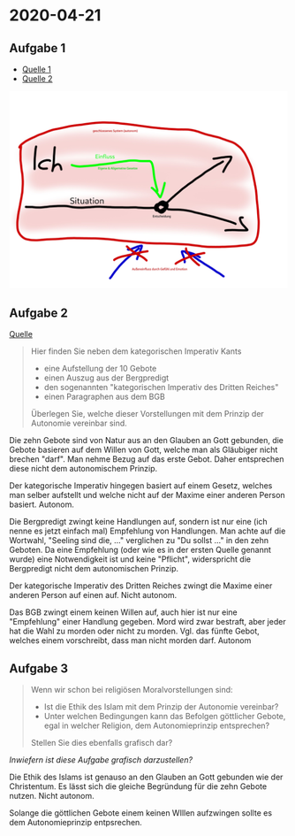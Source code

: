 # 2020-04-21

## Aufgabe 1

- [Quelle 1](https://www.dropbox.com/s/gbq2584tone4m0z/Moralische%20Autonomie%20als%20Würde%20des%20Menschen.pdf?dl=0)
- [Quelle 2](https://www.dropbox.com/s/6dcyfkevntxov0p/Die%20Würde%20des%20Menschen%20-%20Hilfetext.pdf?dl=0)

![img](img/2020-04-21_20-32.jpg)

## Aufgabe 2

[Quelle](https://www.dropbox.com/s/0jna39w9werumkf/Die%20zehn%20Gebote%20Bergpredigt%20Eichmann%20BGB%20Kat.Imp.%20Vergleich.pdf?dl=0)

> Hier finden Sie neben dem kategorischen Imperativ Kants
>
> - eine Aufstellung der 10 Gebote
> - einen Auszug aus der Bergpredigt
> - den sogenannten "kategorischen Imperativ des Dritten Reiches"
> - einen Paragraphen aus dem BGB
>
> Überlegen Sie, welche dieser Vorstellungen mit dem Prinzip der Autonomie vereinbar sind.

Die zehn Gebote sind von Natur aus an den Glauben an Gott gebunden, die Gebote basieren auf dem Willen von Gott, welche man als Gläubiger nicht brechen "darf". Man nehme Bezug auf das erste Gebot. Daher entsprechen diese nicht dem autonomischem Prinzip.

Der kategorische Imperativ hingegen basiert auf einem Gesetz, welches man selber aufstellt und welche nicht auf der Maxime einer anderen Person basiert. Autonom.

Die Bergpredigt zwingt keine Handlungen auf, sondern ist nur eine (ich nenne es jetzt einfach mal) Empfehlung von Handlungen. Man achte auf die Wortwahl, "Seeling sind die, ..." verglichen zu "Du sollst ..." in den zehn Geboten. Da eine Empfehlung (oder wie es in der ersten Quelle genannt wurde) eine Notwendigkeit ist und keine "Pflicht", widerspricht die Bergpredigt nicht dem autonomischen Prinzip.

Der kategorische Imperativ des Dritten Reiches zwingt die Maxime einer anderen Person auf einen auf. Nicht autonom.

Das BGB zwingt einem keinen Willen auf, auch hier ist nur eine "Empfehlung" einer Handlung gegeben. Mord wird zwar bestraft, aber jeder hat die Wahl zu morden oder nicht zu morden. Vgl. das fünfte Gebot, welches einem vorschreibt, dass man nicht morden darf. Autonom

## Aufgabe 3

> Wenn wir schon bei religiösen Moralvorstellungen sind:
>
> - Ist die Ethik des Islam mit dem Prinzip der Autonomie vereinbar?
> - Unter welchen Bedingungen kann das Befolgen göttlicher Gebote, egal in welcher Religion, dem Autonomieprinzip entsprechen?
>
> Stellen Sie dies ebenfalls grafisch dar?

*Inwiefern ist diese Aufgabe grafisch darzustellen?*

Die Ethik des Islams ist genauso an den Glauben an Gott gebunden wie der Christentum. Es lässt sich die gleiche Begründung für die zehn Gebote nutzen. Nicht autonom.

Solange die göttlichen Gebote einem keinen WIllen aufzwingen sollte es dem Autonomieprinzip entpsrechen.
